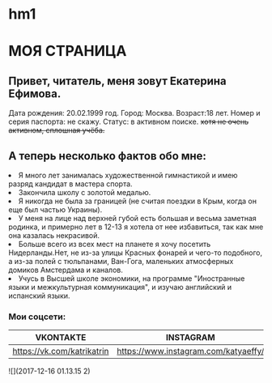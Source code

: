 # hm1
# МОЯ СТРАНИЦА
## **Привет, читатель, меня зовут Екатерина Ефимова.**

Дата рождения: 20.02.1999 год. Город: Москва. Возраст:18 лет. Номер и серия паспорта: не скажу. Статус: в активном поиске. ~~хотя не очень активном, сплошная учёба.~~

## **А теперь несколько фактов обо мне:**

<li>Я много лет занималась художественной гимнастикой и имею разряд кандидат в мастера спорта.

<li>Закончила школу с золотой медалью.

<li>Я никогда не была за границей (не считая поездки в Крым, когда он еще был частью Украины).

<li>У меня на лице над верхней губой есть большая и весьма заметная родинка, и примерно лет в 12-13 я хотела от нее избавиться, так как мне она казалась некрасивой.

<li>Больше всего из всех мест на планете я хочу посетить Нидерланды.Нет, не из-за улицы Красных фонарей и чего-то подобного, а из-за полей с тюльпанами, Ван-Гога, маленьких атмосферных домиков Амстердама и каналов.

<li>Учусь в Высшей школе экономики, на программе "Иностранные языки и межкультурная коммуникация", и изучаю английский и испанский языки.
  
### **Мои соцсети:**
VKONTAKTE | INSTAGRAM
------------- | -------------
<https://vk.com/katrikatrin> | <https://www.instagram.com/katyaeffy/>


![](2017-12-16 01.13.15 2)


